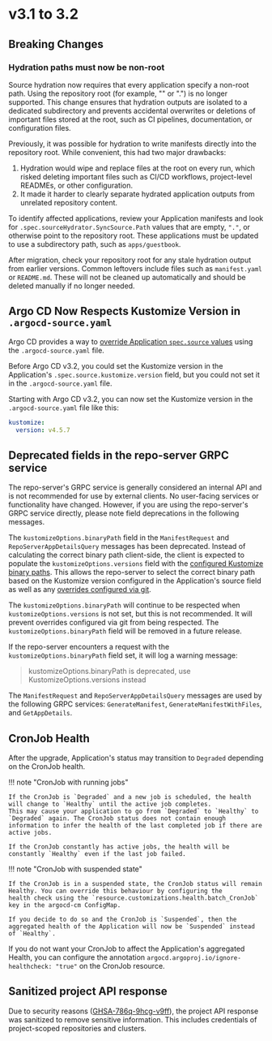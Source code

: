 # v3.1 to 3.2

## Breaking Changes

### Hydration paths must now be non-root

Source hydration now requires that every application specify a non-root path.
Using the repository root (for example, "" or ".") is no longer supported. This change ensures
that hydration outputs are isolated to a dedicated subdirectory and prevents accidental overwrites
or deletions of important files stored at the root, such as CI pipelines, documentation, or configuration files.

Previously, it was possible for hydration to write manifests directly into the repository root. While convenient, this had two major drawbacks:

1. Hydration would wipe and replace files at the root on every run, which risked deleting important files such as CI/CD workflows, project-level READMEs, or other configuration.
2. It made it harder to clearly separate hydrated application outputs from unrelated repository content.

To identify affected applications, review your Application manifests and look for `.spec.sourceHydrator.SyncSource.Path` values that are empty,
`"."`, or otherwise point to the repository root. These applications must be updated to use a subdirectory path, such as `apps/guestbook`.

After migration, check your repository root for any stale hydration output from earlier versions.
Common leftovers include files such as `manifest.yaml` or `README.md`. These will not be cleaned up
automatically and should be deleted manually if no longer needed.

## Argo CD Now Respects Kustomize Version in `.argocd-source.yaml`

Argo CD provides a way to [override Application `spec.source` values](../../user-guide/parameters.md#store-overrides-in-git)
using the `.argocd-source.yaml` file.

Before Argo CD v3.2, you could set the Kustomize version in the Application's `.spec.source.kustomize.version` field,
but you could not set it in the `.argocd-source.yaml` file.

Starting with Argo CD v3.2, you can now set the Kustomize version in the `.argocd-source.yaml` file like this:

```yaml
kustomize:
  version: v4.5.7
```

## Deprecated fields in the repo-server GRPC service

The repo-server's GRPC service is generally considered an internal API and is not recommended for use by external
clients. No user-facing services or functionality have changed. However, if you are using the repo-server's GRPC service
directly, please note field deprecations in the following messages.

The `kustomizeOptions.binaryPath` field in the `ManifestRequest` and `RepoServerAppDetailsQuery` messages has been
deprecated. Instead of calculating the correct binary path client-side, the client is expected to populate the
`kustomizeOptions.versions` field with the [configured Kustomize binary paths](../../user-guide/kustomize.md#custom-kustomize-versions).
This allows the repo-server to select the correct binary path based on the Kustomize version configured in the
Application's source field as well as any [overrides configured via git](../../user-guide/parameters.md#store-overrides-in-git).

The `kustomizeOptions.binaryPath` will continue to be respected when `kustomizeOptions.versions` is not set, but this is
not recommended. It will prevent overrides configured via git from being respected. The `kustomizeOptions.binaryPath`
field will be removed in a future release.

If the repo-server encounters a request with the `kustomizeOptions.binaryPath` field set, it will log a warning message:

> kustomizeOptions.binaryPath is deprecated, use KustomizeOptions.versions instead

The `ManifestRequest` and `RepoServerAppDetailsQuery` messages are used by the following GRPC services:
`GenerateManifest`, `GenerateManifestWithFiles`, and `GetAppDetails`.

## CronJob Health

After the upgrade, Application's status may transition to `Degraded` depending on the CronJob health.

!!! note "CronJob with running jobs"

    If the CronJob is `Degraded` and a new job is scheduled, the health will change to `Healthy` until the active job completes.
    This may cause your application to go from `Degraded` to `Healthy` to `Degraded` again. The CronJob status does not contain enough
    information to infer the health of the last completed job if there are active jobs.

    If the CronJob constantly has active jobs, the health will be constantly `Healthy` even if the last job failed.

!!! note "CronJob with suspended state"

    If the CronJob is in a suspended state, the CronJob status will remain Healthy. You can override this behaviour by configuring the
    health check using the `resource.customizations.health.batch_CronJob` key in the argocd-cm ConfigMap.

    If you decide to do so and the CronJob is `Suspended`, then the aggregated health of the Application will now be `Suspended` instead of `Healthy`.

If you do not want your CronJob to affect the Application's aggregated Health, you can configure the annotation
`argocd.argoproj.io/ignore-healthcheck: "true"` on the CronJob resource.

## Sanitized project API response

Due to security reasons ([GHSA-786q-9hcg-v9ff](https://github.com/argoproj/argo-cd/security/advisories/GHSA-786q-9hcg-v9ff)),
the project API response was sanitized to remove sensitive information. This includes
credentials of project-scoped repositories and clusters.
